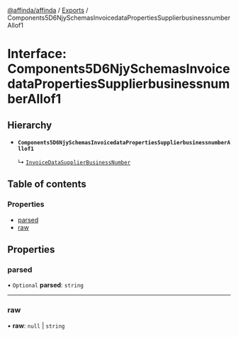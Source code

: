 [@affinda/affinda](../README.md) / [Exports](../modules.md) / Components5D6NjySchemasInvoicedataPropertiesSupplierbusinessnumberAllof1

# Interface: Components5D6NjySchemasInvoicedataPropertiesSupplierbusinessnumberAllof1

## Hierarchy

- **`Components5D6NjySchemasInvoicedataPropertiesSupplierbusinessnumberAllof1`**

  ↳ [`InvoiceDataSupplierBusinessNumber`](InvoiceDataSupplierBusinessNumber.md)

## Table of contents

### Properties

- [parsed](Components5D6NjySchemasInvoicedataPropertiesSupplierbusinessnumberAllof1.md#parsed)
- [raw](Components5D6NjySchemasInvoicedataPropertiesSupplierbusinessnumberAllof1.md#raw)

## Properties

### parsed

• `Optional` **parsed**: `string`

___

### raw

• **raw**: ``null`` \| `string`
